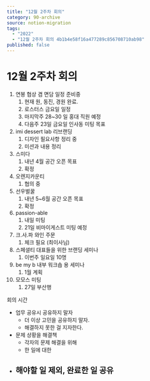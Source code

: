 ```yaml
---
title: "12월 2주차 회의"
category: 90-archive
source: notion-migration
tags:
  - "2022"
  - "12월 2주차 회의 4b1b4e58f16a477289c856708710ab98"
published: false
---
```


# 12월 2주차 회의

1. 연봉 협상 겸 면담 일정 준비중
   1. 현재 원, 동진, 경원 완료.
   2. 로스터스 금요일 일정
   3. 마지막주 28~30 일 홍대 직원 예정
   4. 다음주 23일 금요일 인사동 미팅 목표
2. imi dessert lab 리브랜딩
   1. 디자인 필요사항 정리 중
   2. 미션과 내용 정리
3. 스미다
   1. 내년 4월 공간 오픈 목표
   2. 확정
4. 오렌지카운티
   1. 협의 중
5. 선우벌꿀
   1. 내년 5~6월 공간 오픈 목표
   2. 확정
6. passion-able
   1. 내일 미팅
   2. 21일 비마이게스트 미팅 예정
7. 크.사.파 와인 주문
   1. 체크 필요 (최이사님)
8. 스페셜티 대표들을 위한 브랜딩 세미나
   1. 이번주 일요일 10명
9. be my b 내부 워크숍 용 세미나
   1. 1월 계획
10. 모모스 미팅
    1. 27일 부산행

회의 시간

* 업무 공유시 공유하지 말자
  * 더 이상 고민을 공유하지 말자.
  * 해결하지 못한 걸 지자한다.
* 문제 상황을 해결책
  * 각자의 문제 해결을 위해
  * 한 일에 대한
* ## 해야할 일 제외, 완료한 일 공유
